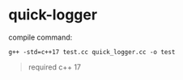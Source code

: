 # quick-logger

compile command:

`g++ -std=c++17 test.cc quick_logger.cc -o test`

> required c++ 17